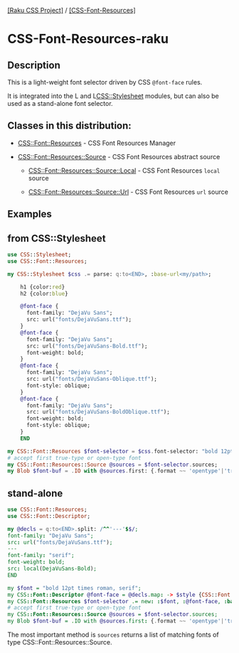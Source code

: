[[Raku CSS Project]](https://css-raku.github.io)
 / [[CSS-Font-Resources]](https://css-raku.github.io/CSS-Font-Resources-raku)

# CSS-Font-Resources-raku

## Description

This is a light-weight font selector driven by CSS `@font-face` rules.

It is integrated into the L<CSS> and L<CSS::Stylesheet> modules, but
can also be used as a stand-alone font selector.

## Classes in this distribution:

- [CSS::Font::Resources](https://css-raku.github.io/CSS-Font-Resources-raku/CSS/Font/Resources) - CSS Font Resources Manager

- [CSS::Font::Resources::Source](https://css-raku.github.io/CSS-Font-Resources-raku/CSS/Font/Resources/Source) - CSS Font Resources abstract source

  - [CSS::Font::Resources::Source::Local](https://css-raku.github.io/CSS-Font-Resources-raku/CSS/Font/Resources/Source/Local) - CSS Font Resources `local` source

  - [CSS::Font::Resources::Source::Url](https://css-raku.github.io/CSS-Font-Resources-raku/CSS/Font/Resources/Source/Url) - CSS Font Resources `url` source

## Examples

## from CSS::Stylesheet

```raku
use CSS::Stylesheet;
use CSS::Font::Resources;

my CSS::Stylesheet $css .= parse: q:to<END>, :base-url<my/path>;

    h1 {color:red}
    h2 {color:blue}

    @font-face {
      font-family: "DejaVu Sans";
      src: url("fonts/DejaVuSans.ttf");
    }
    @font-face {
      font-family: "DejaVu Sans";
      src: url("fonts/DejaVuSans-Bold.ttf");
      font-weight: bold;
    }
    @font-face {
      font-family: "DejaVu Sans";
      src: url("fonts/DejaVuSans-Oblique.ttf");
      font-style: oblique;
    }
    @font-face {
      font-family: "DejaVu Sans";
      src: url("fonts/DejaVuSans-BoldOblique.ttf");
      font-weight: bold;
      font-style: oblique;
    }
    END

my CSS::Font::Resources $font-selector = $css.font-selector: "bold 12pt times roman, serif";
# accept first true-type or open-type font
my CSS::Font::Resources::Source @sources = $font-selector.sources;
my Blob $font-buf = .IO with @sources.first: {.format ~~ 'opentype'|'truetype'};
```

## stand-alone

```raku
use CSS::Font::Resources;
use CSS::Font::Descriptor;

my @decls = q:to<END>.split: /^^'---'$$/;
font-family: "DejaVu Sans";
src: url("fonts/DejaVuSans.ttf");
---
font-family: "serif";
font-weight: bold;
src: local(DejaVuSans-Bold);
END

my $font = "bold 12pt times roman, serif";
my CSS::Font::Descriptor @font-face = @decls.map: -> $style {CSS::Font::Descriptor.new: :$font};
my CSS::Font::Resources $font-selector .= new: :$font, :@font-face, :base-url</my/path>;
# accept first true-type or open-type font
my CSS::Font::Resources::Source @sources = $font-selector.sources;
my Blob $font-buf = .IO with @sources.first: {.format ~~ 'opentype'|'truetype'};

```

The most important method is `sources` returns a list of matching fonts of type CSS::Font::Resources::Source.
